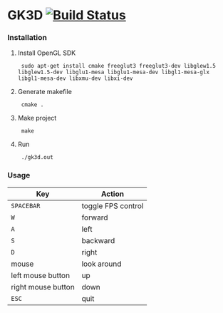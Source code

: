 GK3D [![Build Status](https://travis-ci.org/janisz/gk3d.svg?branch=master)](https://travis-ci.org/janisz/gk3d)
=======

### Installation

1. Install OpenGL SDK

        sudo apt-get install cmake freeglut3 freeglut3-dev libglew1.5 libglew1.5-dev libglu1-mesa libglu1-mesa-dev libgl1-mesa-glx libgl1-mesa-dev libxmu-dev libxi-dev
  
2. Generate makefile 

        cmake .
        
3. Make project 

        make
        
4. Run 

        ./gk3d.out

### Usage

| Key                | Action             |
|--------------------|--------            |
|`SPACEBAR`          | toggle FPS control |
|`W`                 | forward            |
|`A`                 | left               |
|`S`                 | backward           |
|`D`                 | right              |
| mouse              | look around        |
| left mouse button  | up                 |
| right mouse button | down               |
|`ESC`               |  quit              |

